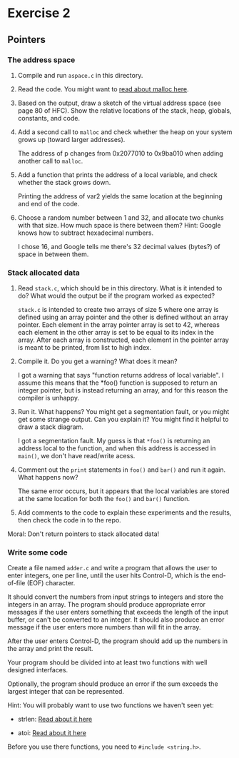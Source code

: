 # Exercise 2
## Pointers


### The address space

1. Compile and run `aspace.c` in this directory.

2. Read the code.  You might want to [read about malloc here](https://www.tutorialspoint.com/c_standard_library/c_function_malloc.htm).

3. Based on the output, draw a sketch of the virtual address space (see page 80 of HFC).  Show the relative locations of the stack, heap, globals, constants, and code.

4. Add a second call to `malloc` and check whether the heap on your system grows up (toward larger addresses).  


    The address of p changes from 0x2077010 to 0x9ba010 when adding another call to `malloc`.

5. Add a function that prints the address of a local variable, and check whether the stack grows down.  


    Printing the address of var2 yields the same location at the beginning and end of the code. 

6. Choose a random number between 1 and 32, and allocate two chunks with that size. How much space is there between them?  Hint: Google knows how to subtract hexadecimal numbers.

    
    I chose 16, and Google tells me there's 32 decimal values (bytes?) of space in between them.


### Stack allocated data

1.  Read `stack.c`, which should be in this directory.  What is it
intended to do?  What would the output be if the program worked as
expected?

    `stack.c` is intended to create two arrays of size 5 where one array is defined using an array pointer and the other is defined without an array pointer. Each element in the array pointer array is set to 42, whereas each element in the other array is set to be equal to its index in the array. After each array is constructed, each element in the pointer array is meant to be printed, from list to high index.
    
2.  Compile it.  Do you get a warning?  What does it mean?

    I got a warning that says "function returns address of local variable". I assume this means that the *foo() function is supposed to return an integer pointer, but is instead returning an array, and for this reason the compiler is unhappy.

3.  Run it.  What happens?  You might get a segmentation fault, or you might get some strange output.  Can you explain it?  You might find it helpful to draw a stack diagram.

    I got a segmentation fault. My guess is that `*foo()` is returning an address local to the function, and when this address is accessed in `main()`, we don't have read/write acess.  

4.  Comment out the `print` statements in `foo()` and `bar()` and run
it again.  What happens now?

    The same error occurs, but it appears that the local variables are stored at the same location for both the `foo()` and `bar()` function.

5.  Add comments to the code to explain these experiments and the results,
then check the code in to the repo.

Moral: Don't return pointers to stack allocated data!


### Write some code

Create a file named `adder.c` and write a program that allows the user to enter integers, one per line, until the user hits Control-D, which is the end-of-file (EOF) character.

It should convert the numbers from input strings to integers and store the integers in an array.  The program should produce appropriate error messages if the user enters something that exceeds the length of the input buffer, or can't be converted to an integer.  It should also produce an error message if the user enters more numbers than will fit in the array.

After the user enters Control-D, the program should add up the numbers in the array and print the result.  

Your program should be divided into at least two functions with well designed interfaces.

Optionally, the program should produce an error if the sum exceeds the largest integer that can be represented.

Hint: You will probably want to use two functions we haven't seen yet:

* strlen: [Read about it here](https://www.tutorialspoint.com/c_standard_library/c_function_strlen.htm)

* atoi: [Read about it here](https://www.tutorialspoint.com/c_standard_library/c_function_atoi.htm)

Before you use there functions, you need to `#include <string.h>`.
